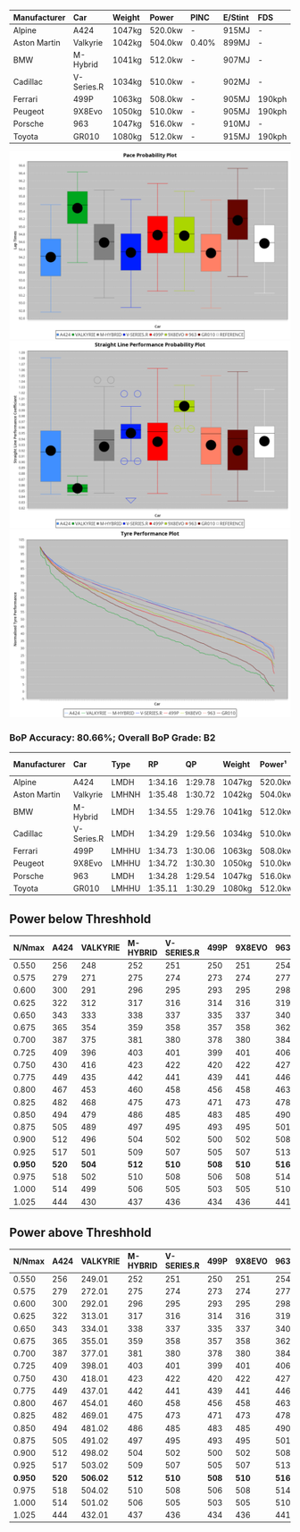 | Manufacturer | Car        | Weight | Power   | PINC    | E/Stint | FDS     |
|:-|:-|:-|:-|:-|:-|:-|
| Alpine       | A424       | 1047kg | 520.0kw |    -    | 915MJ   |    -    |
| Aston Martin | Valkyrie   | 1042kg | 504.0kw | 0.40%   | 899MJ   |    -    |
| BMW          | M-Hybrid   | 1041kg | 512.0kw |    -    | 907MJ   |    -    |
| Cadillac     | V-Series.R | 1034kg | 510.0kw |    -    | 902MJ   |    -    |
| Ferrari      | 499P       | 1063kg | 508.0kw |    -    | 905MJ   | 190kph  |
| Peugeot      | 9X8Evo     | 1050kg | 510.0kw |    -    | 905MJ   | 190kph  |
| Porsche      | 963        | 1047kg | 516.0kw |    -    | 910MJ   |    -    |
| Toyota       | GR010      | 1080kg | 512.0kw |    -    | 915MJ   | 190kph  |

![PACECHART](./IMG/CUSTOM.png)
![STRAIGHTLINEPERFORMANCECHART](./IMG/CUSTOM_sp.png)
![TYREPERFORMANCECHART](./IMG/CUSTOM_tw.png)

### BoP Accuracy: 80.66%; Overall BoP Grade: B2
| Manufacturer | Car        | Type  | RP      | QP      | Weight | Power¹  | Threshhold | PINC    | Power²   | E/Stint | AVG Vmax  | FDS     | RDLC | L/Stint | BOP-Grade | Model Accuracy | Model Points | Match%  | SimDiff |
|:-|:-|:-|:-|:-|:-|:-|:-|:-|:-|:-|:-|:-|:-|:-|:-|:-|:-|:-|:-|
| Alpine       | A424       | LMDH  | 1:34.16 | 1:29.78 | 1047kg | 520.0kw | 210.0kph   |    -    | 520.00kw |  915MJ  | 299.78kph |    -    | 1.03 | 37      | -C2       | 98.94%         | 2047         | 74.84%  | -0.10   |
| Aston Martin | Valkyrie   | LMHNH | 1:35.48 | 1:30.72 | 1042kg | 504.0kw | 250.0kph   | 0.40%   | 506.00kw |  899MJ  | 287.70kph |    -    | 1.05 | 37      | +Ω1       | 100.00%        | 247          | 36.93%  | #       |
| BMW          | M-Hybrid   | LMDH  | 1:34.55 | 1:29.76 | 1041kg | 512.0kw | 210.0kph   |    -    | 512.00kw |  907MJ  | 301.31kph |    -    | 1.04 | 37      | ~A1       | 98.84%         | 3070         | 96.33%  | -0.14   |
| Cadillac     | V-Series.R | LMDH  | 1:34.29 | 1:29.56 | 1034kg | 510.0kw | 210.0kph   |    -    | 510.00kw |  902MJ  | 303.30kph |    -    | 1.04 | 37      | -B2       | 98.94%         | 5427         | 82.22%  | +0.19   |
| Ferrari      | 499P       | LMHHU | 1:34.73 | 1:30.06 | 1063kg | 508.0kw | 210.0kph   |    -    | 508.00kw |  905MJ  | 300.38kph | 190kph  | 1.04 | 37      | ~A1       | 100.00%        | 6554         | 100.00% | -0.12   |
| Peugeot      | 9X8Evo     | LMHHU | 1:34.72 | 1:30.30 | 1050kg | 510.0kw | 210.0kph   |    -    | 510.00kw |  905MJ  | 312.05kph | 190kph  | 1.01 | 37      | ~A1       | 100.00%        | 1457         | 99.60%  | +0.52   |
| Porsche      | 963        | LMDH  | 1:34.28 | 1:29.54 | 1047kg | 516.0kw | 210.0kph   |    -    | 516.00kw |  910MJ  | 300.99kph |    -    | 1.03 | 37      | -B2       | 99.91%         | 14205        | 80.93%  | -0.07   |
| Toyota       | GR010      | LMHHU | 1:35.11 | 1:30.29 | 1080kg | 512.0kw | 210.0kph   |    -    | 512.00kw |  915MJ  | 297.34kph | 190kph  | 1.03 | 37      | +C2       | 99.73%         | 4795         | 74.42%  | -0.02   |

## Power below Threshhold
| N/Nmax    | A424    | VALKYRIE | M-HYBRID | V-SERIES.R | 499P    | 9X8EVO  | 963     | GR010   |
|:-|:-|:-|:-|:-|:-|:-|:-|:-|
|  0.550    |  256    |  248     |  252     |  251       |  250    |  251    |  254    |  252    |
|  0.575    |  279    |  271     |  275     |  274       |  273    |  274    |  277    |  275    |
|  0.600    |  300    |  291     |  296     |  295       |  293    |  295    |  298    |  296    |
|  0.625    |  322    |  312     |  317     |  316       |  314    |  316    |  319    |  317    |
|  0.650    |  343    |  333     |  338     |  337       |  335    |  337    |  340    |  338    |
|  0.675    |  365    |  354     |  359     |  358       |  357    |  358    |  362    |  359    |
|  0.700    |  387    |  375     |  381     |  380       |  378    |  380    |  384    |  381    |
|  0.725    |  409    |  396     |  403     |  401       |  399    |  401    |  406    |  403    |
|  0.750    |  430    |  416     |  423     |  422       |  420    |  422    |  427    |  423    |
|  0.775    |  449    |  435     |  442     |  441       |  439    |  441    |  446    |  442    |
|  0.800    |  467    |  453     |  460     |  458       |  456    |  458    |  463    |  460    |
|  0.825    |  482    |  468     |  475     |  473       |  471    |  473    |  478    |  475    |
|  0.850    |  494    |  479     |  486     |  485       |  483    |  485    |  490    |  486    |
|  0.875    |  505    |  489     |  497     |  495       |  493    |  495    |  501    |  497    |
|  0.900    |  512    |  496     |  504     |  502       |  500    |  502    |  508    |  504    |
|  0.925    |  517    |  501     |  509     |  507       |  505    |  507    |  513    |  509    |
| **0.950** | **520** | **504**  | **512**  | **510**    | **508** | **510** | **516** | **512** |
|  0.975    |  518    |  502     |  510     |  508       |  506    |  508    |  514    |  510    |
|  1.000    |  514    |  499     |  506     |  505       |  503    |  505    |  510    |  506    |
|  1.025    |  444    |  430     |  437     |  436       |  434    |  436    |  441    |  437    |

## Power above Threshhold
| N/Nmax    | A424    | VALKYRIE   | M-HYBRID | V-SERIES.R | 499P    | 9X8EVO  | 963     | GR010   |
|:-|:-|:-|:-|:-|:-|:-|:-|:-|
|  0.550    |  256    |  249.01    |  252     |  251       |  250    |  251    |  254    |  252    |
|  0.575    |  279    |  272.01    |  275     |  274       |  273    |  274    |  277    |  275    |
|  0.600    |  300    |  292.01    |  296     |  295       |  293    |  295    |  298    |  296    |
|  0.625    |  322    |  313.01    |  317     |  316       |  314    |  316    |  319    |  317    |
|  0.650    |  343    |  334.01    |  338     |  337       |  335    |  337    |  340    |  338    |
|  0.675    |  365    |  355.01    |  359     |  358       |  357    |  358    |  362    |  359    |
|  0.700    |  387    |  377.01    |  381     |  380       |  378    |  380    |  384    |  381    |
|  0.725    |  409    |  398.01    |  403     |  401       |  399    |  401    |  406    |  403    |
|  0.750    |  430    |  418.01    |  423     |  422       |  420    |  422    |  427    |  423    |
|  0.775    |  449    |  437.01    |  442     |  441       |  439    |  441    |  446    |  442    |
|  0.800    |  467    |  454.01    |  460     |  458       |  456    |  458    |  463    |  460    |
|  0.825    |  482    |  469.01    |  475     |  473       |  471    |  473    |  478    |  475    |
|  0.850    |  494    |  481.02    |  486     |  485       |  483    |  485    |  490    |  486    |
|  0.875    |  505    |  491.02    |  497     |  495       |  493    |  495    |  501    |  497    |
|  0.900    |  512    |  498.02    |  504     |  502       |  500    |  502    |  508    |  504    |
|  0.925    |  517    |  503.02    |  509     |  507       |  505    |  507    |  513    |  509    |
| **0.950** | **520** | **506.02** | **512**  | **510**    | **508** | **510** | **516** | **512** |
|  0.975    |  518    |  504.02    |  510     |  508       |  506    |  508    |  514    |  510    |
|  1.000    |  514    |  501.02    |  506     |  505       |  503    |  505    |  510    |  506    |
|  1.025    |  444    |  432.01    |  437     |  436       |  434    |  436    |  441    |  437    |
